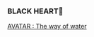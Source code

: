 ### BLACK HEART🖤

<a href="https://bihari22.github.io/coder22nikk/"> AVATAR : The way of water </a>
